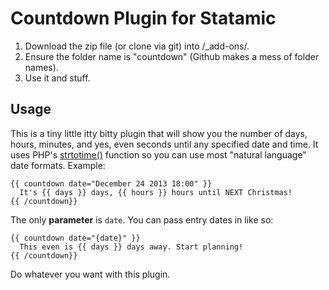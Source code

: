 # Countdown Plugin for Statamic

1. Download the zip file (or clone via git) into /_add-ons/.
2. Ensure the folder name is "countdown" (Github makes a mess of folder names).
3. Use it and stuff.

## Usage
This is a tiny little itty bitty plugin that will show you the number of days, hours, minutes, and yes, even seconds until any specified date and time. It uses PHP's [strtotime()](http://php.net/manual/en/function.strtotime.php) function so you can use most "natural language" date formats. Example:

```
{{ countdown date="December 24 2013 18:00" }}
  It's {{ days }} days, {{ hours }} hours until NEXT Christmas!
{{ /countdown}}
```

The only **parameter** is `date`. You can pass entry dates in like so:

```
{{ countdown date="{date}" }}
  This even is {{ days }} days away. Start planning!
{{ /countdown}}
```

Do whatever you want with this plugin.